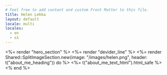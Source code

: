 ```yaml
---
# Feel free to add content and custom Front Matter to this file.
title: Helen Lekka
layout: default
locale: multi
locales:
  - en
  - ελ
---
```


<div class="space-y-16 mb-16">
  <%= render "hero_section" %>
  <%= render "devider_line" %>
  <%= render Shared::SplitImageSection.new(image: "/images/helen.png", header: t("about_me_heading")) do %>
    <%= t("about_me_text_html").html_safe %>
  <% end %>
</div>

